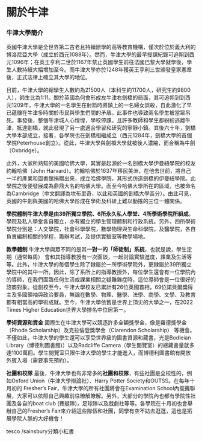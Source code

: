 # 關於牛津

### **牛津大學簡介**

英國牛津大學是全世界第二古老且持續辦學的高等教育機構，僅次於位於義大利的博洛尼亞大學（成立於西元1088年）。然而，牛津大學的最早授課紀錄可追朔到西元1096年；在英王亨利二世於1167年禁止英國學生前往法國巴黎大學就學後，學生人數持續大幅增加至今。而牛津大學亦於1248年獲英王亨利三世頒發皇家憲章後，正式法律上確立其大學的地位。

目前，牛津大學的總學生人數約為21500人（本科生約11700人，研究生約9800人），師生比為1:11。關於英國為何會形成左牛津右劍橋的局面，其可追朔到到西元1209年，牛津大學的一名學生在射箭時將鎮上的一名婦女誤殺，自此激化了早已蘊釀在牛津多時關於市民與學生們間的矛盾。此事件也導致兩名學生被當眾吊死。事發後，整個牛津城人心惶惶，學校停課，且許多教師和學生都紛紛逃離牛津，抵達劍橋，就此發現了另一處適合學習和研究的寧靜小鎮。其後六十年，劍橋大學本部成立，接著，各學院也在劍橋相繼成立（西元1284年，劍橋大學的首個學院Peterhouse創立）。從此，牛津大學與劍橋大學就被後人濃縮，而合稱為牛劍（Oxbridge）。

此外，大家所熟知的美國哈佛大學，其實是起源於一名劍橋大學伊曼紐學院的校友約翰哈佛（John Harvard）。約翰哈佛於1637年移民美洲，在他去世前，將自己一半的產業和圖書館捐贈出來，成立哈佛學院，其形式仿造劍橋的伊曼紐學院。此學院之後便發展成為鼎鼎大名的哈佛大學。而至今哈佛大學所在的區域，也被命名為Cambridge（中文翻譯為坎布里奇，以此和英國的劍橋大學區分）。由此可見，英國的牛劍與美國的哈佛大學形成在學術及科研上難以動搖的三位一體關係。

**學院體制牛津大學是由39所獨立學院、6所永久私人學堂、4所學術學院所組成**。學院及私人學堂各自獨立，亦有獨立的學生管理體制和行政系統。另外，四所學術學院分別是：人文學院，社會科學學院，數學物理與生命科學院，及醫學院，各自負責編制相關的學程，籌辦考試，及提供實驗室等教學場地。

**教學體制**
牛津大學與眾不同的是其**一對一的「師徒制」系統**，也就是說，學生定期（通常每周） 會和其指導教授有一次面談，一起討論實驗進度，課業及生活等等。此外，牛津大學的每個學生除了隸屬於一所學術學院外，更隸屬於39所獨立學院中的其中一所。因此，除了系所上的指導教授外，每位學生還會有一位學院內的導師，在我們面臨任何生活或課業相關之疑難雜症時，這位導師會是一位很好的諮商對象。從創校至今，牛津大學校友已累計有26位英國首相，69位諾貝爾獎得主及多國領袖與政治要員，無論在數學、物理、醫學、法學、商學、文學、及教育都有相當高的學術成就。至今，牛津大學依舊是世界上頂尖的大學之一，在2022 Times Higher Education世界大學排名中位居第ㄧ。

**學術資源和資金**
國際生在牛津大學可以競逐許多全額獎學金，像是羅德獎學金（Rhode Scholarship）及克拉倫登獎學金（Clarendon Scholarship） 等機會。不僅如此，牛津大學的學生還可以享受世界級的圖書資源和藏書，光是Bodleian Library（博德利圖書館)）以及Radcliffe Camera（學生閱覽室）的總藏書量就多達1100萬冊。學生閱覽室只限牛津大學的學生才能進入，而博德利圖書館有開放外賓入場（需要事先預約）。

**社團和校隊**
最後，牛津大學也有非常多的**社團和校隊**，有些社團是全校性的，例如Oxford Union（牛津大學辯論社）、Harry Potter Society和OUTSS。在每年十月初的 Fresher’s Fair，牛津大學的所有社團將會在Examination School內擺攤聯展，大家可以依照自己興趣前往暸解瞭解。另外，大部分的學院內也都有學院性社團及各自的boat club (賽艇隊)，足球隊以及戲劇社等等。各學院在十月初也會舉辦自己的Fresher’s Fair來介紹這些隊伍和社團，同學有空不妨去逛逛，這也是拓展學院人脈的大好機會！

tesco /sainsbury分類小紅書
